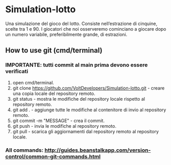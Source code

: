 # Simulation-lotto
Una simulazione del gioco del lotto. Consiste nell’estrazione di cinquine, scelte tra 1 e 90. I giocatori che noi osserveremo cominciano a giocare dopo un numero variabile, preferibilmente grande, di estrazioni.


## How to use git (cmd/terminal)
### IMPORTANTE: tutti commit al main prima devono essere verificati
1) open cmd/terminal.
2) git clone https://github.com/VoltDevelopers/Simulation-lotto.git - creare una copia locale del repository remoto.
3) git status - mostra le modifiche del repository locale rispetto al repository remoto.
4) git add . - aggiunge tutte le modifiche al contenitore di invio al repository remoto.
5) git commit -m "MESSAGE" - crea il commit.
6) git push - invia le modifiche al repository remoto.
7) git pull - scarica gli aggiornamenti dal repository remoto al repository locale.

### All commands: http://guides.beanstalkapp.com/version-control/common-git-commands.html
